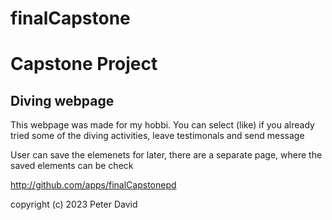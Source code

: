 # finalCapstone

# Capstone Project

## Diving webpage

This webpage was made for my hobbi. You can select (like) if you already tried some of the diving activities, leave testimonals and send message

User can save the elemenets for later, there are a separate page, where the saved elements can be check

http://github.com/apps/finalCapstonepd

copyright (c) 2023 Peter David
